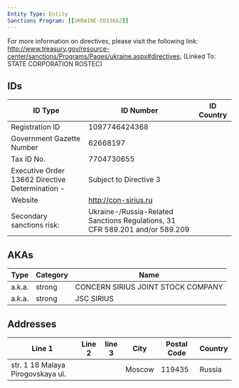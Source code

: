 ```yaml
---
Entity Type: Entity
Sanctions Program: [[UKRAINE-EO13662]]
---
```

For more information on directives, please visit the following link: http://www.treasury.gov/resource-center/sanctions/Programs/Pages/ukraine.aspx#directives; (Linked To: STATE CORPORATION ROSTEC)

## IDs
| ID Type | ID Number | ID Country |
|---------|-----------|------------|
| Registration ID | 1097746424368 |  |
| Government Gazette Number | 62668197 |  |
| Tax ID No. | 7704730655 |  |
| Executive Order 13662 Directive Determination - | Subject to Directive 3 |  |
| Website | http://con-sirius.ru |  |
| Secondary sanctions risk: | Ukraine-/Russia-Related Sanctions Regulations, 31 CFR 589.201 and/or 589.209 |  |


## AKAs
| Type | Category | Name      | 
|------|----------|-----------|
| a.k.a. | strong | CONCERN SIRIUS JOINT STOCK COMPANY |
| a.k.a. | strong | JSC SIRIUS |


## Addresses
| Line 1 | Line 2 | line 3 | City | Postal Code| Country | 
|--------|--------|--------|------|------------|---------|
| str. 1 18 Malaya Pirogovskaya ul. |  |  | Moscow | 119435 | Russia |

